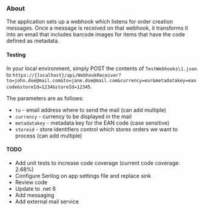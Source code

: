 ### About
The application sets up a webhook which listens for order creation messages. Once a message is received on that webhook, it transforms it into an email that includes barcode images for items that have the code defined as metadata.

#### Testing
In your local environment, simply POST the contents of `TestWebhooks\1.json` to `https://{localhost}/api/WebhookReceiver?to=john.doe@mail.com&to=jane.doe@mail.com&currency=eur&metadatakey=eancode&storeId=1234&storeId=12345`.

The parameters are as follows:
- `to` - email address where to send the mail (can add multiple)
- `currency` - currency to be displayed in the mail
- `metadatakey` - metadata key for the EAN code (case sensitive)
- `storeid` - store identifiers control which stores orders we want to process (can add multiple)

#### TODO
- Add unit tests to increase code coverage (current code coverage: 2.68%)
- Configure Serilog on app settings file and replace sink
- Review code
- Update to .net 6
- Add messaging
- Add external mail service